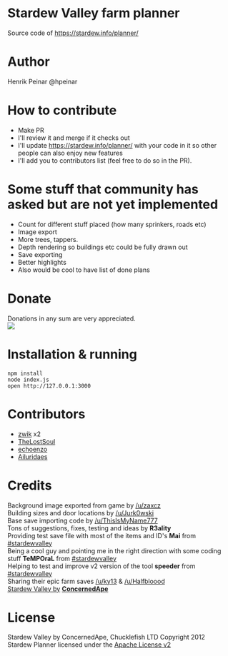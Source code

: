 # Stardew Valley farm planner
Source code of https://stardew.info/planner/

# Author
Henrik Peinar @hpeinar

# How to contribute
- Make PR
- I'll review it and merge if it checks out
- I'll update https://stardew.info/planner/ with your code in it so other people can also enjoy new features
- I'll add you to contributors list (feel free to do so in the PR).

# Some stuff that community has asked but are not yet implemented
- Count for different stuff placed (how many sprinkers, roads etc)
- Image export
- More trees, tappers.
- Depth rendering so buildings etc could be fully drawn out
- Save exporting
- Better highlights
- Also would be cool to have list of done plans

# Donate
Donations in any sum are very appreciated.     
[![](https://www.paypalobjects.com/webstatic/mktg/logo/pp_cc_mark_37x23.jpg)](https://www.paypal.com/cgi-bin/webscr?cmd=_s-xclick&hosted_button_id=7SC54QGXFXF6C)

# Installation & running 
`npm install`    
`node index.js`     
`open http://127.0.0.1:3000`

# Contributors
- [zwik](https://github.com/zwik) x2
- [TheLostSoul](https://github.com/TheLostSoul)    
- [echoenzo](https://github.com/echoenzo)
- [Ailuridaes](https://github.com/Ailuridaes)

# Credits
Background image exported from game by [/u/zaxcz](https://www.reddit.com/user/zaxcz)    
Building sizes and door locations by [/u/Jurk0wski](https://www.reddit.com/user/Jurk0wski)    
Base save importing code by [/u/ThisIsMyName777](https://www.reddit.com/user/ThisIsMyName777)    
Tons of suggestions, fixes, testing and ideas by **R3ality**    
Providing test save file with most of the items and ID's **Mai** from [#stardewvalley](irc://irc.freenode.net/stardewvalley)     
Being a cool guy and pointing me in the right direction with some coding stuff **TeMPOraL** from [#stardewvalley](irc://irc.freenode.net/stardewvalley)    
Helping to test and improve v2 version of the tool **speeder** from [#stardewvalley](irc://irc.freenode.net/stardew-modding)     
Sharing their epic farm saves [/u/ky13](https://www.reddit.com/user/ky13) & [/u/Halfbloood](https://www.reddit.com/user/Halfbloood)      
[Stardew Valley by](http://stardewvalley.net/) **[ConcernedApe](https://www.reddit.com/user/ConcernedApe)**

# License
Stardew Valley by ConcernedApe, Chucklefish LTD Copyright 2012     
Stardew Planner licensed under the [Apache License v2](https://github.com/hpeinar/stardewplanner/blob/master/LICENSE.md)